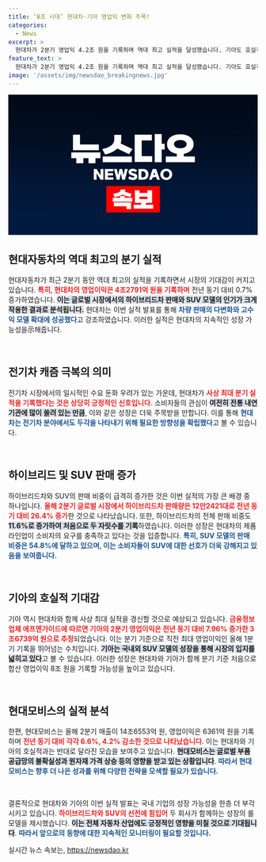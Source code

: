 ```yaml
---
title: ‘8조 시대’ 현대차·기아 영업익 변화 주목!
categories:
  - News
excerpt: >
  현대차가 2분기 영업익 4.2조 원을 기록하며 역대 최고 실적을 달성했습니다. 기아도 호실적을 이어가며 합산 영업익 8조 원 달성을 목전에 두고 있습니다. 놀라운 SUV와 하이브리드차 판매 증가가 배경입니다!
feature_text: >
  현대차가 2분기 영업익 4.2조 원을 기록하며 역대 최고 실적을 달성했습니다. 기아도 호실적을 이어가며 합산 영업익 8조 원 달성을 목전에 두고 있습니다. 놀라운 SUV와 하이브리드차 판매 증가가 배경입니다!
image: '/assets/img/newsdao_breakingnews.jpg'
---
```


<p><img src="/assets/img/newsdao_breakingnews.jpg" alt="cryptoinkorea 속보" /></p>

<h2 data-ke-size="size26">현대자동차의 역대 최고의 분기 실적</h2>

<p data-ke-size="size16">현대자동차가 최근 2분기 동안 역대 최고의 실적을 기록하면서 시장의 기대감이 커지고 있습니다. <b><span style="color: #ee2323;">특히, 현대차의 영업이익은 4조2791억 원을 기록하며</span></b> 전년 동기 대비 0.7% 증가하였습니다. <b><span style="background-color: #21538527;">이는 글로벌 시장에서의 하이브리드차 판매와 SUV 모델의 인기가 크게 작용한 결과로 분석됩니다.</span></b> 현대차는 이번 실적 발표를 통해 <b><span style="color: #1a5490;">차량 판매의 다변화와 고수익 모델 확대에 성공했다</span></b>고 강조하였습니다. 이러한 실적은 현대차의 지속적인 성장 가능성을示해줍니다.</p>

<p data-ke-size="size16">&nbsp;</p>

<h2 data-ke-size="size26">전기차 캐즘 극복의 의미</h2>

<p data-ke-size="size16">전기차 시장에서의 일시적인 수요 둔화 우려가 있는 가운데, 현대차가 <b><span style="color: #ee2323;">사상 최대 분기 실적을 기록했다는 것은 상당히 긍정적인 신호입니다.</span></b> 소비자들의 관심이 <b><span style="background-color: #21538527;">여전히 전통 내연기관에 많이 쏠려 있는 만큼</span></b>, 이와 같은 성장은 더욱 주목받을 만합니다. 이를 통해 <b><span style="color: #1a5490;">현대차는 전기차 분야에서도 두각을 나타내기 위해 필요한 방향성을 확립했다</span></b>고 볼 수 있습니다.</p>

<p data-ke-size="size16">&nbsp;</p>

<h2 data-ke-size="size26">하이브리드 및 SUV 판매 증가</h2>

<p data-ke-size="size16">하이브리드차와 SUV의 판매 비중이 급격히 증가한 것은 이번 실적의 가장 큰 배경 중 하나입니다. <b><span style="color: #ee2323;">올해 2분기 글로벌 시장에서 하이브리드차 판매량은 12만2421대로 전년 동기 대비 26.4% 증가</span></b>한 것으로 나타났습니다. 또한, 하이브리드차의 전체 판매 비중도 <b><span style="background-color: #21538527;">11.6%로 증가하여 처음으로 두 자릿수를 기록</span></b>하였습니다. 이러한 성장은 현대차의 제품 라인업이 소비자의 요구를 충족하고 있다는 것을 입증합니다. <b><span style="color: #1a5490;">특히, SUV 모델의 판매 비중은 54.8%에 달하고 있으며, 이는 소비자들이 SUV에 대한 선호가 더욱 강해지고 있음을 보여줍니다.</span></b></p>

<p data-ke-size="size16">&nbsp;</p>

<h2 data-ke-size="size26">기아의 호실적 기대감</h2>

<p data-ke-size="size16">기아 역시 현대차와 함께 사상 최대 실적을 경신할 것으로 예상되고 있습니다. <b><span style="color: #ee2323;">금융정보업체 에프앤가이드에 따르면 기아의 2분기 영업이익은 전년 동기 대비 7.96% 증가한 3조6739억 원으로 추정</span></b>되었습니다. 이는 분기 기준으로 직전 최대 영업이익인 올해 1분기 기록을 뛰어넘는 수치입니다. <b><span style="background-color: #21538527;">기아는 국내외 SUV 모델의 성장을 통해 시장의 입지를 넓히고 있다</span></b>고 볼 수 있습니다. 이러한 성장은 현대차와 기아가 함께 분기 기준 처음으로 합산 영업이익 8조 원을 기록할 가능성을 높이고 있습니다.</p>

<p data-ke-size="size16">&nbsp;</p>

<h2 data-ke-size="size26">현대모비스의 실적 분석</h2>

<p data-ke-size="size16">한편, 현대모비스는 올해 2분기 매출이 14조6553억 원, 영업이익은 6361억 원을 기록하며 <b><span style="color: #ee2323;">전년 동기 대비 각각 6.6%, 4.2% 감소한 것으로 나타났습니다</span></b>. 이는 현대차와 기아의 호실적과는 반대로 달라진 모습을 보여주고 있습니다. <b><span style="background-color: #21538527;">현대모비스는 글로벌 부품 공급망의 불확실성과 원자재 가격 상승 등의 영향을 받고 있는 상황입니다</span></b>. <b><span style="color: #1a5490;">따라서 현대모비스는 향후 더 나은 성과를 위해 다양한 전략을 모색할 필요가 있습니다.</span></b></p>

<p data-ke-size="size16">&nbsp;</p>

<p data-ke-size="size16">결론적으로 현대차와 기아의 이번 실적 발표는 국내 기업의 성장 가능성을 한층 더 부각시키고 있습니다. <b><span style="color: #ee2323;">하이브리드차와 SUV의 선전에 힘입어</span></b> 두 회사가 함께하는 성장의 롤모델을 제시했습니다. <b><span style="background-color: #21538527;">이는 전체 자동차 산업에도 긍정적인 영향을 미칠 것으로 기대됩니다</span></b>. <b><span style="color: #1a5490;">따라서 앞으로의 동향에 대한 지속적인 모니터링이 필요할 것입니다.</span></b></p>
실시간 뉴스 속보는, <a href="https://newsdao.kr" rel="dofollow">https://newsdao.kr</a>


